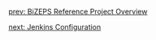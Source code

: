 [prev: BiZEPS Reference Project Overview](01_BizepsReferenceProject.md)

[next: Jenkins Configuration](03_JenkinsConfiguration.md)